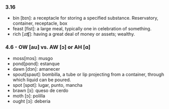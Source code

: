 ### 3.16
- bin [bɪn]: a receptacle for storing a specified substance. Reservatory, container, receptacle, box
- feast [fist]: a large meal, typically one in celebration of something.
- rich [ɹɪʧ]: having a great deal of money or assets; wealthy.

### 4.6 - OW [aʊ] vs. AW [ɔ] or AH [ɑ]
- moss[mɔs]: musgo
- pond[pɑnd]: estanque
- dawn [dɔn]: amanecer
- spout[spaʊt]: bombilla, a tube or lip projecting from a container, through which liquid can be poured.
- spot [spɑt]: lugar, punto, mancha
- brawn [ɔ]: queso de cerdo
- moth [ɔ]: polilla
- ought [ɔ]: deberia

